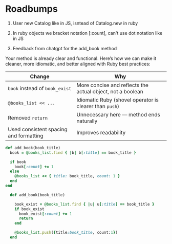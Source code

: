 # Roadbumps
1. User new Catalog like in JS, isntead of Catalog.new in ruby

2. In ruby objects we bracket notation [:count], can't use dot notation like in JS
 
3. Feedback from chatgpt for the add_book method

  Your method is already clear and functional. Here’s how we can make it cleaner, more idiomatic, and better aligned with Ruby best practices:

| Change                                 | Why                                                        |
| -------------------------------------- | ---------------------------------------------------------- |
| `book` instead of `book_exist`         | More concise and reflects the actual object, not a boolean |
| `@books_list << ...`                   | Idiomatic Ruby (shovel operator is clearer than `push`)    |
| Removed `return`                       | Unnecessary here — method ends naturally                   |
| Used consistent spacing and formatting | Improves readability                                       |


```ruby
def add_book(book_title)
  book = @books_list.find { |b| b[:title] == book_title }

  if book
    book[:count] += 1
  else
    @books_list << { title: book_title, count: 1 }
  end
end

```

<!-- Original -->
```ruby
  def add_book(book_title)

    book_exist = @books_list.find { |u| u[:title] == book_title }
    if book_exist
      book_exist[:count] += 1
      return
    end

    @books_list.push({title:book_title, count:1})
  end
```